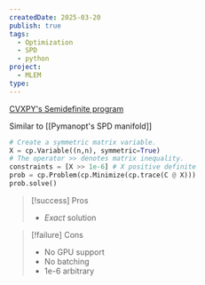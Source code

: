 ```yaml
---
createdDate: 2025-03-20
publish: true
tags:
  - Optimization
  - SPD
  - python
project:
  - MLEM
type:
---
```

[CVXPY's Semidefinite program](https://www.cvxpy.org/examples/basic/sdp.html)

Similar to [[Pymanopt's SPD manifold]]

```python
# Create a symmetric matrix variable.
X = cp.Variable((n,n), symmetric=True)
# The operator >> denotes matrix inequality.
constraints = [X >> 1e-6] # X positive definite
prob = cp.Problem(cp.Minimize(cp.trace(C @ X)))
prob.solve()
```

> [!success] Pros
> - *Exact* solution

> [!failure] Cons
> - No GPU support
> - No batching
> - 1e-6 arbitrary
